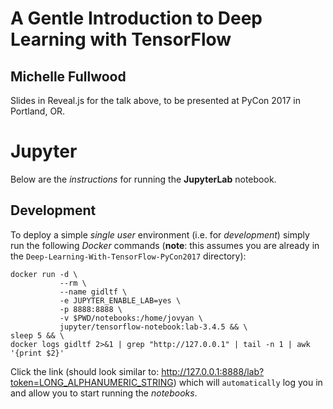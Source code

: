 # A Gentle Introduction to Deep Learning with TensorFlow

## Michelle Fullwood
Slides in Reveal.js for the talk above, to be presented at PyCon 2017 in Portland, OR.

# Jupyter
Below are the *instructions* for running the **JupyterLab** notebook.

## Development
To deploy a simple *single user* environment (i.e. for *development*) simply
run the following *Docker* commands (**note**: this assumes you are already
in the `Deep-Learning-With-TensorFlow-PyCon2017` directory):
```
docker run -d \
           --rm \
           --name gidltf \
           -e JUPYTER_ENABLE_LAB=yes \
           -p 8888:8888 \
           -v $PWD/notebooks:/home/jovyan \
           jupyter/tensorflow-notebook:lab-3.4.5 && \
sleep 5 && \
docker logs gidltf 2>&1 | grep "http://127.0.0.1" | tail -n 1 | awk '{print $2}'
```
Click the link (should look similar to:
http://127.0.0.1:8888/lab?token=LONG_ALPHANUMERIC_STRING) which will
`automatically` log you in and allow you to start running the *notebooks*.
